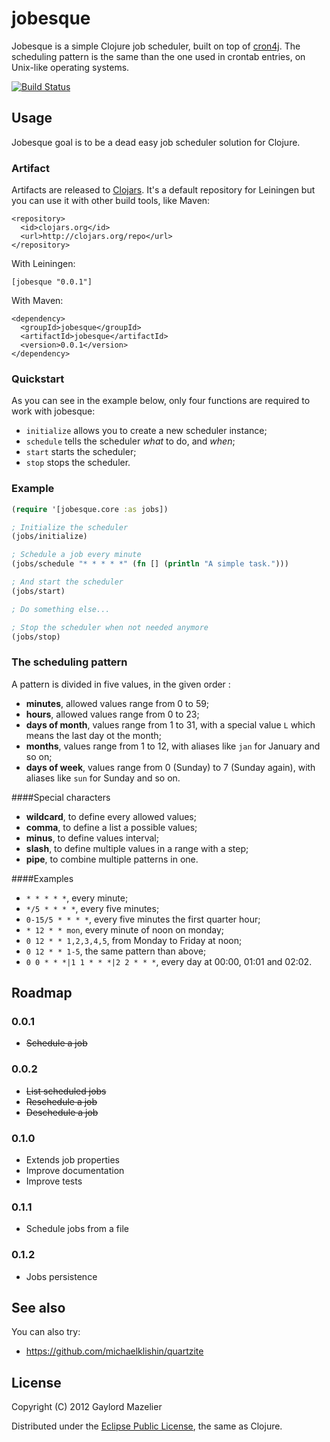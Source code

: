 # jobesque

Jobesque is a simple Clojure job scheduler, built on top of [cron4j](http://www.sauronsoftware.it/projects/cron4j). The
scheduling pattern is the same than the one used in crontab entries, on Unix-like operating systems.

[![Build Status](https://secure.travis-ci.org/gmazelier/jobesque.png)](https://secure.travis-ci.org/gmazelier/jobesque.png)

## Usage

Jobesque goal is to be a dead easy job scheduler solution for Clojure.

### Artifact

Artifacts are released to [Clojars](https://clojars.org/jobesque). It's a default repository for Leiningen but you can
use it with other build tools, like Maven:

    <repository>
      <id>clojars.org</id>
      <url>http://clojars.org/repo</url>
    </repository>

With Leiningen:

    [jobesque "0.0.1"]

With Maven:

    <dependency>
      <groupId>jobesque</groupId>
      <artifactId>jobesque</artifactId>
      <version>0.0.1</version>
    </dependency>

### Quickstart

As you can see in the example below, only four functions are required to work with jobesque:

+ `initialize` allows you to create a new scheduler instance;
+ `schedule` tells the scheduler *what* to do, and *when*;
+ `start` starts the scheduler;
+ `stop` stops the scheduler.

### Example

```clojure
(require '[jobesque.core :as jobs])

; Initialize the scheduler
(jobs/initialize)

; Schedule a job every minute
(jobs/schedule "* * * * *" (fn [] (println "A simple task.")))

; And start the scheduler
(jobs/start)

; Do something else...

; Stop the scheduler when not needed anymore
(jobs/stop)
```

### The scheduling pattern

A pattern is divided in five values, in the given order :

+ **minutes**, allowed values range from 0 to 59;
+ **hours**, allowed values range from 0 to 23;
+ **days of month**, values range from 1 to 31, with a special value `L` which means the last day ot the month;
+ **months**, values range from 1 to 12, with aliases like `jan` for January and so on;
+ **days of week**, values range from 0 (Sunday) to 7 (Sunday again), with aliases like `sun` for Sunday and so on.

####Special characters

+ **wildcard**, to define every allowed values;
+ **comma**, to define a list a possible values;
+ **minus**, to define values interval;
+ **slash**, to define multiple values in a range with a step;
+ **pipe**, to combine multiple patterns in one.

####Examples

+ `* * * * *`, every minute;
+ `*/5 * * * *`, every five minutes;
+ `0-15/5 * * * *`, every five minutes the first quarter hour;
+ `* 12 * * mon`, every minute of noon on monday;
+ `0 12 * * 1,2,3,4,5`, from Monday to Friday at noon;
+ `0 12 * * 1-5`, the same pattern than above;
+ `0 0 * * *|1 1 * * *|2 2 * * *`, every day at 00:00, 01:01 and 02:02.

## Roadmap

### 0.0.1
+ ~~Schedule a job~~

### 0.0.2
+ ~~List scheduled jobs~~
+ ~~Reschedule a job~~
+ ~~Deschedule a job~~

### 0.1.0
+ Extends job properties
+ Improve documentation
+ Improve tests

### 0.1.1
+ Schedule jobs from a file

### 0.1.2
+ Jobs persistence

## See also

You can also try:

+ https://github.com/michaelklishin/quartzite

## License

Copyright (C) 2012 Gaylord Mazelier

Distributed under the [Eclipse Public License](http://www.eclipse.org/legal/epl-v10.html), the same as Clojure.
